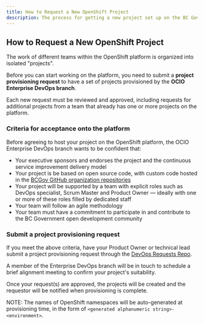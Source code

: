 ```yaml
---
title: How to Request a New OpenShift Project
description: The process for getting a new project set up on the BC Gov OpenShift platform.     
---
```

## How to Request a New OpenShift Project

The work of different teams within the OpenShift platform is organized into isolated "projects".  

Before you can start working on the platform, you need to submit a **project provisioning request** to have a set of projects provisioned by the **OCIO Enterprise DevOps branch**. 

Each new request must be reviewed and approved, including requests for additional projects from a team that already has one or more projects on the platform.

### Criteria for acceptance onto the platform

Before agreeing to host your project on the OpenShift platform, the OCIO Enterprise DevOps branch wants to be confident that:

* Your executive sponsors and endorses the project and the continuous service improvement delivery model
* Your project is be based on open source code, with custom code hosted in the [BCGov GitHub organization repositories](https://github.com/bcgov)
* Your project will be supported by a team with explicit roles such as DevOps specialist, Scrum Master and Product Owner — ideally with one or more of these roles filled by dedicated staff
* Your team will follow an agile methodology
* Your team must have a commitment to participate in and contribute to the BC Government open development community  

### Submit a project provisioning request

If you meet the above criteria, have your Product Owner or technical lead submit a project provisioning request through the [DevOps Requests Repo](https://github.com/BCDevOps/devops-requests).

A member of the Enterprise DevOps branch will be in touch to schedule a brief alignment meeting to confirm your project's suitability. 

Once your request(s) are approved, the projects will be created and the requestor will be notified when provisioning is complete.

NOTE: The names of OpenShift namespaces will be auto-generated at provisioning time, in the form of `<generated alphanumeric string>-<environment>`.
